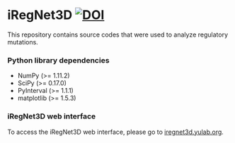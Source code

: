 # iRegNet3D [![DOI](https://zenodo.org/badge/DOI/10.5281/zenodo.205061.svg)](https://doi.org/10.5281/zenodo.205061)

This repository contains source codes that were used to analyze regulatory mutations.



### Python library dependencies

* NumPy (>= 1.11.2)
* SciPy (>= 0.17.0)
* PyInterval (>= 1.1.1)
* matplotlib (>= 1.5.3)

### iRegNet3D web interface

To access the iRegNet3D web interface, please go to [iregnet3d.yulab.org](http://iregnet3d.yulab.org).
